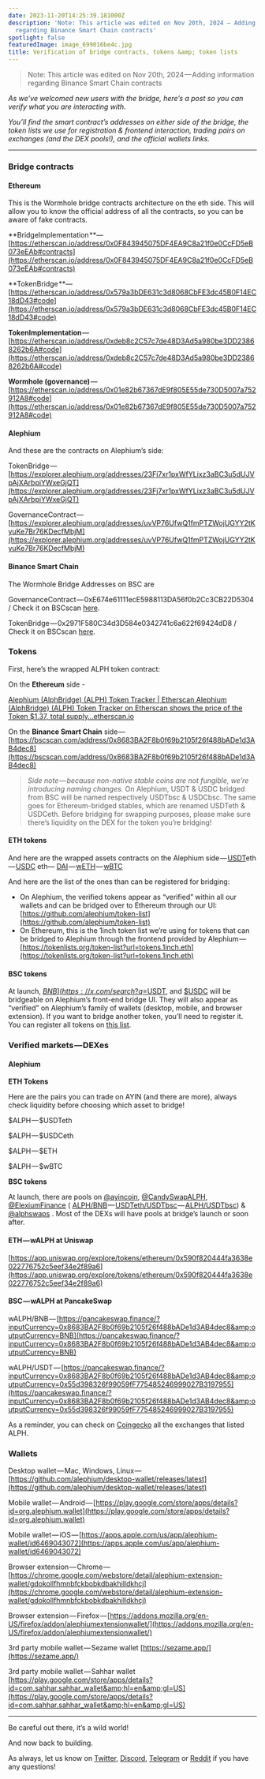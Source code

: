 ```yaml
---
date: 2023-11-20T14:25:39.181000Z
description: 'Note: This article was edited on Nov 20th, 2024 — Adding information
  regarding Binance Smart Chain contracts'
spotlight: false
featuredImage: image_699016be4c.jpg
title: Verification of bridge contracts, tokens &amp; token lists
---
```


> Note: This article was edited on Nov 20th, 2024 — Adding information regarding Binance Smart Chain contracts

_As we’ve welcomed new users with the bridge, here’s a post so you can verify what you are interacting with._

_You’ll find the smart contract’s addresses on either side of the bridge, the token lists we use for registration & frontend interaction, trading pairs on exchanges (and the DEX pools!), and the official wallets links._

---

### **Bridge contracts**

#### **Ethereum**

This is the Wormhole bridge contracts architecture on the eth side. This will allow you to know the official address of all the contracts, so you can be aware of fake contracts.

**BridgeImplementation **— [https://etherscan.io/address/0x0F843945075DF4EA9C8a21f0e0CcFD5eB073eEAb#contracts](https://etherscan.io/address/0x0F843945075DF4EA9C8a21f0e0CcFD5eB073eEAb#contracts)

**TokenBridge **— [https://etherscan.io/address/0x579a3bDE631c3d8068CbFE3dc45B0F14EC18dD43#code](https://etherscan.io/address/0x579a3bDE631c3d8068CbFE3dc45B0F14EC18dD43#code)

**TokenImplementation** — [https://etherscan.io/address/0xdeb8c2C57c7de48D3Ad5a980be3DD23868262b6A#code](https://etherscan.io/address/0xdeb8c2C57c7de48D3Ad5a980be3DD23868262b6A#code)

**Wormhole (governance)** — [https://etherscan.io/address/0x01e82b67367dE9f805E55de730D5007a752912A8#code](https://etherscan.io/address/0x01e82b67367dE9f805E55de730D5007a752912A8#code)

#### **Alephium**

And these are the contracts on Alephium’s side:

TokenBridge — [https://explorer.alephium.org/addresses/23Fj7xr1pxWfYLixz3aBC3u5dUJVpAjXArbpiYWxeGjQT](https://explorer.alephium.org/addresses/23Fj7xr1pxWfYLixz3aBC3u5dUJVpAjXArbpiYWxeGjQT)

GovernanceContract — [https://explorer.alephium.org/addresses/uvVP76UfwQ1fmPTZWojUGYY2tKyuKe7Br76KDecfMbjM](https://explorer.alephium.org/addresses/uvVP76UfwQ1fmPTZWojUGYY2tKyuKe7Br76KDecfMbjM)

#### **Binance Smart Chain**

The Wormhole Bridge Addresses on BSC are

GovernanceContract — 0xE674e61111ecE5988113DA56f0b2Cc3CB22D5304 / Check it on BSCscan [here](https://bscscan.com/address/0xE674e61111ecE5988113DA56f0b2Cc3CB22D5304).

TokenBridge — 0x2971F580C34d3D584e0342741c6a622f69424dD8 / Check it on BSCscan [here](https://bscscan.com/address/0x2971F580C34d3D584e0342741c6a622f69424dD8).

### **Tokens**

First, here’s the wrapped ALPH token contract:

On the **Ethereum** side -

[Alephium (AlphBridge) (ALPH) Token Tracker | Etherscan
Alephium (AlphBridge) (ALPH) Token Tracker on Etherscan shows the price of the Token $1.37, total supply…etherscan.io](https://etherscan.io/token/0x590F820444fA3638e022776752c5eEF34E2F89A6#code)[](https://etherscan.io/token/0x590F820444fA3638e022776752c5eEF34E2F89A6#code)

On the **Binance Smart Chain** side — [https://bscscan.com/address/0x8683BA2F8b0f69b2105f26f488bADe1d3AB4dec8](https://bscscan.com/address/0x8683BA2F8b0f69b2105f26f488bADe1d3AB4dec8)

> _Side note — because non-native stable coins are not fungible, we’re introducing naming changes._ On Alephium, USDT & USDC bridged from BSC will be named respectively USDTbsc & USDCbsc. The same goes for Ethereum-bridged stables, which are renamed USDTeth & USDCeth. Before bridging for swapping purposes, please make sure there’s liquidity on the DEX for the token you’re bridging!

#### ETH tokens

And here are the wrapped assets contracts on the Alephium side — [USDT](https://explorer.alephium.org/addresses/zSRgc7goAYUgYsEBYdAzogyyeKv3ne3uvWb3VDtxnaEK)eth — [USDC](https://explorer.alephium.org/addresses/22Nb9JajRpAh9A2fWNgoKt867PA6zNyi541rtoraDfKXV) eth— [DAI](https://explorer.alephium.org/addresses/xoDuoek5V2T1dL2HWwvbHT1JEHjMjtJfJoUS2xKsjFg3) — [wETH](https://explorer.alephium.org/addresses/vP6XSUyjmgWCB2B9tD5Rqun56WJqDdExWnfwZVEqzhQb) — [wBTC](https://explorer.alephium.org/addresses/xUTp3RXGJ1fJpCGqsAY6GgyfRQ3WQ1MdcYR1SiwndAbR)

And here are the list of the ones than can be registered for bridging:

- On Alephium, the verified tokens appear as “verified” within all our wallets and can be bridged over to Ethereum through our UI: [https://github.com/alephium/token-list](https://github.com/alephium/token-list)
- On Ethereum, this is the 1inch token list we’re using for tokens that can be bridged to Alephium through the frontend provided by Alephium — [https://tokenlists.org/token-list?url=tokens.1inch.eth](https://tokenlists.org/token-list?url=tokens.1inch.eth)

#### BSC tokens

At launch, [$BNB](https://x.com/search?q=%24BNB&amp;src=cashtag_click), [$USDT](https://x.com/search?q=%24USDT&amp;src=cashtag_click), and [$USDC](https://x.com/search?q=%24USDC&amp;src=cashtag_click) will be bridgeable on Alephium’s front-end bridge UI. They will also appear as “verified” on Alephium’s family of wallets (desktop, mobile, and browser extension). If you want to bridge another token, you’ll need to register it. You can register all tokens on [this list](https://tokens.coingecko.com/binance-smart-chain/all.json).

### **Verified markets — DEXes**

#### **Alephium**

**ETH Tokens**

Here are the pairs you can trade on AYIN (and there are more), always check liquidity before choosing which asset to bridge!

\$ALPH — \$USDTeth

\$ALPH — \$USDCeth

\$ALPH — \$ETH

\$ALPH — \$wBTC

**BSC tokens**

At launch, there are pools on [@ayincoin](https://x.com/@ayincoin), [@CandySwapALPH](https://x.com/@CandySwapALPH), [@ElexiumFinance](https://x.com/@ElexiumFinance) ( [ALPH/BNB](https://explorer.alephium.org/addresses/zWgFBQP8UDivtStTpVbp7JL3JBxvJ5VLvpu1kQU1kUwZ) — [USDTeth/USDTbsc](https://explorer.alephium.org/addresses/uuJ2XQgoraiiUeiwmwfkzWhHYZE4ZmHzz2o25xFGBSBy) — [ALPH/USDTbsc](https://explorer.alephium.org/addresses/ubFr1VZmfc4zkRQJYm1Mx74mcHzLoDy1QLvxeA5JG9rX)) & [@alphswaps](https://x.com/@alphswaps) . Most of the DEXs will have pools at bridge’s launch or soon after.

#### ETH — wALPH at Uniswap

[https://app.uniswap.org/explore/tokens/ethereum/0x590f820444fa3638e022776752c5eef34e2f89a6](https://app.uniswap.org/explore/tokens/ethereum/0x590f820444fa3638e022776752c5eef34e2f89a6)

#### BSC — wALPH at PancakeSwap

wALPH/BNB — [https://pancakeswap.finance/?inputCurrency=0x8683BA2F8b0f69b2105f26f488bADe1d3AB4dec8&amp;outputCurrency=BNB](https://pancakeswap.finance/?inputCurrency=0x8683BA2F8b0f69b2105f26f488bADe1d3AB4dec8&amp;outputCurrency=BNB)

wALPH/USDT — [https://pancakeswap.finance/?inputCurrency=0x8683BA2F8b0f69b2105f26f488bADe1d3AB4dec8&amp;outputCurrency=0x55d398326f99059fF775485246999027B3197955](https://pancakeswap.finance/?inputCurrency=0x8683BA2F8b0f69b2105f26f488bADe1d3AB4dec8&amp;outputCurrency=0x55d398326f99059fF775485246999027B3197955)

As a reminder, you can check on [Coingecko](https://www.coingecko.com/en/coins/alephium) all the exchanges that listed ALPH.

### **Wallets**

Desktop wallet — Mac, Windows, Linux — [https://github.com/alephium/desktop-wallet/releases/latest](https://github.com/alephium/desktop-wallet/releases/latest)

Mobile wallet — Android — [https://play.google.com/store/apps/details?id=org.alephium.wallet](https://play.google.com/store/apps/details?id=org.alephium.wallet)

Mobile wallet — iOS — [https://apps.apple.com/us/app/alephium-wallet/id6469043072](https://apps.apple.com/us/app/alephium-wallet/id6469043072)

Browser extension — Chrome — [https://chrome.google.com/webstore/detail/alephium-extension-wallet/gdokollfhmnbfckbobkdbakhilldkhcj](https://chrome.google.com/webstore/detail/alephium-extension-wallet/gdokollfhmnbfckbobkdbakhilldkhcj)

Browser extension — Firefox — [https://addons.mozilla.org/en-US/firefox/addon/alephiumextensionwallet/](https://addons.mozilla.org/en-US/firefox/addon/alephiumextensionwallet/)

3rd party mobile wallet — Sezame wallet [https://sezame.app/](https://sezame.app/)

3rd party mobile wallet — Sahhar wallet [https://play.google.com/store/apps/details?id=com.sahhar.sahhar_wallet&amp;hl=en&amp;gl=US](https://play.google.com/store/apps/details?id=com.sahhar.sahhar_wallet&amp;hl=en&amp;gl=US)

---

Be careful out there, it’s a wild world!

And now back to building.

As always, let us know on [Twitter](https://twitter.com/alephium), [Discord](/discord), [Telegram](https://t.me/alephiumgroup) or [Reddit](https://www.reddit.com/r/Alephium/) if you have any questions!
